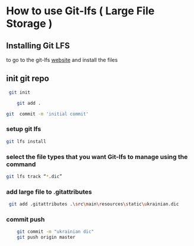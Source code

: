 
# How to use Git-lfs ( Large File Storage )

## Installing Git LFS
to go to the git-lfs [website](https://git-lfs.com/) and install the files

## init git repo
```bash
 git init
```
```bash
    git add .
```
```bash
git  commit -m 'initial commit'
```

### setup git lfs
```bash
git lfs install
```

### select the file types that you want Git-lfs to manage using the command
```bash
git lfs track “*.dic”
```
### add large file to .gitattributes
```bash
 git add .gitattributes .\src\main\resources\static\ukrainian.dic
```

### commit push
```bash
    git commit -m "ukrainian dic"
    git push origin master
````